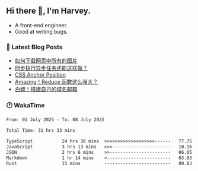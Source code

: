 ## Hi there 👋, I'm Harvey.

- A front-end engineer.
- Good at writing bugs.

### 📖 Latest Blog Posts
<!-- BLOG-POST-LIST:START -->
- [如何下载网页中所有的图片](https://blog.izou.top/posts/download-page-img/)
- [同步执行异步任务还能这样做？](https://blog.izou.top/posts/sync-executed/)
- [CSS Anchor Position](https://blog.izou.top/posts/css-anchor/)
- [Amazing！Reduce 函数这么强大？](https://blog.izou.top/posts/reduce-usage/)
- [白嫖！搭建自己的域名邮箱](https://blog.izou.top/posts/domain-mail/)
<!-- BLOG-POST-LIST:END -->

### 🕐 WakaTime
<!--START_SECTION:waka-->

```txt
From: 01 July 2025 - To: 08 July 2025

Total Time: 31 hrs 33 mins

TypeScript           24 hrs 36 mins  >>>>>>>>>>>>>>>>>>>------   77.75 %
JavaScript           3 hrs 13 mins   >>>----------------------   10.16 %
JSON                 2 hrs 6 mins    >>-----------------------   06.65 %
Markdown             1 hr 14 mins    >------------------------   03.93 %
Rust                 15 mins         -------------------------   00.83 %
```

<!--END_SECTION:waka-->
